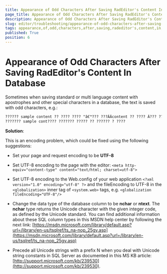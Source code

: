 ```yaml
---
title: Appearance of Odd Characters After Saving RadEditor's Content In Database
page_title: Appearance of Odd Characters After Saving RadEditor's Content In Database | RadEditor for ASP.NET AJAX Documentation
description: Appearance of Odd Characters After Saving RadEditor's Content In Database
slug: editor/troubleshooting/appearance-of-odd-characters-after-saving-radeditor's-content-in-database
tags: appearance,of,odd,characters,after,saving,radeditor's,content,in,database
published: True
position: 6
---
```


# Appearance of Odd Characters After Saving RadEditor's Content In Database

Sometimes when saving standard or multi language content with apostrophes and other special characters in a database, the text is saved with odd characters, e.g.:

````XML
?????? sample content ?? ???? ???? "â€™??? ???ÂÂcontent ?? ???? Â??? ?? ?????? ????
??????? sample cont???? ??????? ????? ?? ?????? ? ????
````

**Solution**:

This is an encoding problem, which could be fixed using the following suggestions:

* Set your page and request encoding to be **UTF-8**

* Set UTF-8 encoding to the page with the editor: `<meta http-equiv="content-type" content="text/html; charset=utf-8">`

* Set UTF-8 encoding to the Web.config of your web application `<?xml version="1.0" encoding="utf-8" ?>` and the fileEncoding to UTF-8 in the `<globalization>` inner tag of `<system.web>` tags, e.g. `<globalization fileEncoding="UTF-8"/>`

* Change the data type of the database column to be **nchar** or **ntext**. The **nchar** type returns the Unicode character with the given integer code, as defined by the Unicode standard. You can find additional information about these SQL column types in this MSDN help center by following the next link: [https://msdn.microsoft.com/library/default.asp?url=/library/en-us/tsqlref/ts_na-nop_25gy.asp](https://msdn.microsoft.com/library/default.asp?url=/library/en-us/tsqlref/ts_na-nop_25gy.asp)

* Precede all Unicode strings with a prefix N when you deal with Unicode string constants in SQL Server as documented in this MS KB article: [http://support.microsoft.com/kb/239530](http://support.microsoft.com/kb/239530).
